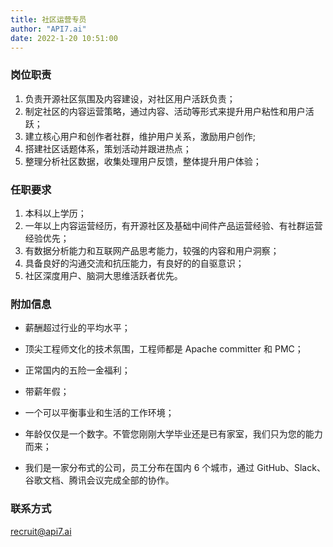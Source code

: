 ```yaml
---
title: 社区运营专员
author: "API7.ai"
date: 2022-1-20 10:51:00
---
```


### 岗位职责

1. 负责开源社区氛围及内容建设，对社区用户活跃负责；
2. 制定社区的内容运营策略，通过内容、活动等形式来提升用户粘性和用户活跃；
3. 建立核心用户和创作者社群，维护用户关系，激励用户创作;
4. 搭建社区话题体系，策划活动并跟进热点；
5. 整理分析社区数据，收集处理用户反馈，整体提升用户体验；

### 任职要求

1. 本科以上学历；
2. 一年以上内容运营经历，有开源社区及基础中间件产品运营经验、有社群运营经验优先；
3. 有数据分析能力和互联网产品思考能力，较强的内容和用户洞察；
4. 具备良好的沟通交流和抗压能力，有良好的的自驱意识；
5. 社区深度用户、脑洞大思维活跃者优先。

### 附加信息

- 薪酬超过行业的平均水平；

- 顶尖工程师文化的技术氛围，工程师都是 Apache committer 和 PMC；

- 正常国内的五险一金福利；

- 带薪年假；

- 一个可以平衡事业和生活的工作环境；

- 年龄仅仅是一个数字。不管您刚刚大学毕业还是已有家室，我们只为您的能力而来；

- 我们是一家分布式的公司，员工分布在国内 6 个城市，通过 GitHub、Slack、谷歌文档、腾讯会议完成全部的协作。

### 联系方式

[recruit@api7.ai](mailto:recruit@api7.ai)
